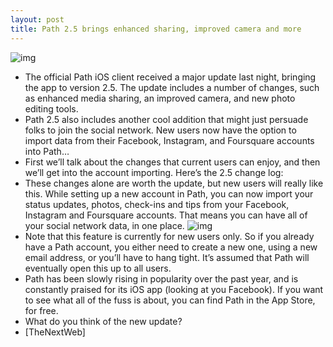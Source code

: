 ```yaml
---
layout: post
title: Path 2.5 brings enhanced sharing, improved camera and more
---
```

![img](http://media.idownloadblog.com/wp-content/uploads/2012/07/path-ss.jpg)
* The official Path iOS client received a major update last night, bringing the app to version 2.5. The update includes a number of changes, such as enhanced media sharing, an improved camera, and new photo editing tools.
* Path 2.5 also includes another cool addition that might just persuade folks to join the social network. New users now have the option to import data from their Facebook, Instagram, and Foursquare accounts into Path…
* First we’ll talk about the changes that current users can enjoy, and then we’ll get into the account importing. Here’s the 2.5 change log:
* These changes alone are worth the update, but new users will really like this. While setting up a new account in Path, you can now import your status updates, photos, check-ins and tips from your Facebook, Instagram and Foursquare accounts. That means you can have all of your social network data, in one place.
![img](http://media.idownloadblog.com/wp-content/uploads/2012/07/path-ss-2.jpg)
* Note that this feature is currently for new users only. So if you already have a Path account, you either need to create a new one, using a new email address, or you’ll have to hang tight. It’s assumed that Path will eventually open this up to all users.
* Path has been slowly rising in popularity over the past year, and is constantly praised for its iOS app (looking at you Facebook). If you want to see what all of the fuss is about, you can find Path in the App Store, for free.
* What do you think of the new update?
* [TheNextWeb]

